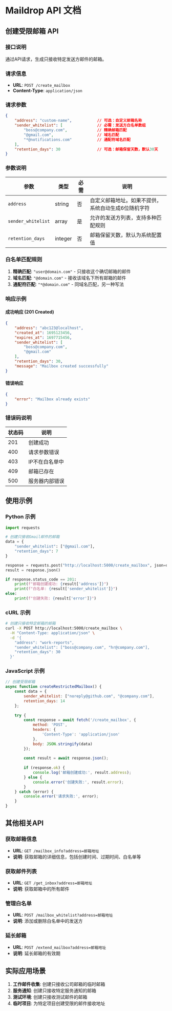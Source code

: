 # Maildrop API 文档

## 创建受限邮箱 API

### 接口说明
通过API请求，生成只接收特定发送方邮件的邮箱。

### 请求信息
- **URL**: `POST /create_mailbox`
- **Content-Type**: `application/json`

### 请求参数

```json
{
    "address": "custom-name",           // 可选：自定义邮箱名称
    "sender_whitelist": [               // 必需：发送方白名单数组
        "boss@company.com",             // 精确邮箱匹配
        "@gmail.com",                   // 域名匹配
        "*@notifications.com"           // 通配符域名匹配
    ],
    "retention_days": 30                // 可选：邮箱保留天数，默认30天
}
```

### 参数说明

| 参数 | 类型 | 必需 | 说明 |
|------|------|------|------|
| `address` | string | 否 | 自定义邮箱地址。如果不提供，系统自动生成6位随机字符 |
| `sender_whitelist` | array | 是 | 允许的发送方列表，支持多种匹配规则 |
| `retention_days` | integer | 否 | 邮箱保留天数，默认为系统配置值 |

### 白名单匹配规则

1. **精确匹配**: `"user@domain.com"` - 只接收这个确切邮箱的邮件
2. **域名匹配**: `"@domain.com"` - 接收该域名下所有邮箱的邮件
3. **通配符匹配**: `"*@domain.com"` - 同域名匹配，另一种写法

### 响应示例

#### 成功响应 (201 Created)
```json
{
    "address": "abc123@localhost",
    "created_at": 1695123456,
    "expires_at": 1697715456,
    "sender_whitelist": [
        "boss@company.com",
        "@gmail.com"
    ],
    "retention_days": 30,
    "message": "Mailbox created successfully"
}
```

#### 错误响应
```json
{
    "error": "Mailbox already exists"
}
```

### 错误码说明

| 状态码 | 说明 |
|--------|------|
| 201 | 创建成功 |
| 400 | 请求参数错误 |
| 403 | IP不在白名单中 |
| 409 | 邮箱已存在 |
| 500 | 服务器内部错误 |

## 使用示例

### Python 示例

```python
import requests

# 创建只接收Gmail邮件的邮箱
data = {
    "sender_whitelist": ["@gmail.com"],
    "retention_days": 7
}

response = requests.post("http://localhost:5000/create_mailbox", json=data)
result = response.json()

if response.status_code == 201:
    print(f"邮箱创建成功: {result['address']}")
    print(f"白名单: {result['sender_whitelist']}")
else:
    print(f"创建失败: {result['error']}")
```

### cURL 示例

```bash
# 创建只接收特定邮箱的邮箱
curl -X POST http://localhost:5000/create_mailbox \
  -H "Content-Type: application/json" \
  -d '{
    "address": "work-reports",
    "sender_whitelist": ["boss@company.com", "hr@company.com"],
    "retention_days": 30
  }'
```

### JavaScript 示例

```javascript
// 创建受限邮箱
async function createRestrictedMailbox() {
    const data = {
        sender_whitelist: ["noreply@github.com", "@company.com"],
        retention_days: 14
    };
    
    try {
        const response = await fetch('/create_mailbox', {
            method: 'POST',
            headers: {
                'Content-Type': 'application/json'
            },
            body: JSON.stringify(data)
        });
        
        const result = await response.json();
        
        if (response.ok) {
            console.log('邮箱创建成功:', result.address);
        } else {
            console.error('创建失败:', result.error);
        }
    } catch (error) {
        console.error('请求失败:', error);
    }
}
```

## 其他相关API

### 获取邮箱信息
- **URL**: `GET /mailbox_info?address=邮箱地址`
- **说明**: 获取邮箱的详细信息，包括创建时间、过期时间、白名单等

### 获取邮件列表
- **URL**: `GET /get_inbox?address=邮箱地址`
- **说明**: 获取邮箱中的所有邮件

### 管理白名单
- **URL**: `POST /mailbox_whitelist?address=邮箱地址`
- **说明**: 添加或删除白名单中的发送方

### 延长邮箱
- **URL**: `POST /extend_mailbox?address=邮箱地址`
- **说明**: 延长邮箱的有效期

## 实际应用场景

1. **工作邮件收集**: 创建只接收公司邮箱的临时邮箱
2. **服务通知**: 创建只接收特定服务通知的邮箱
3. **测试环境**: 创建只接收测试邮件的邮箱
4. **临时项目**: 为特定项目创建受限的邮件接收地址
